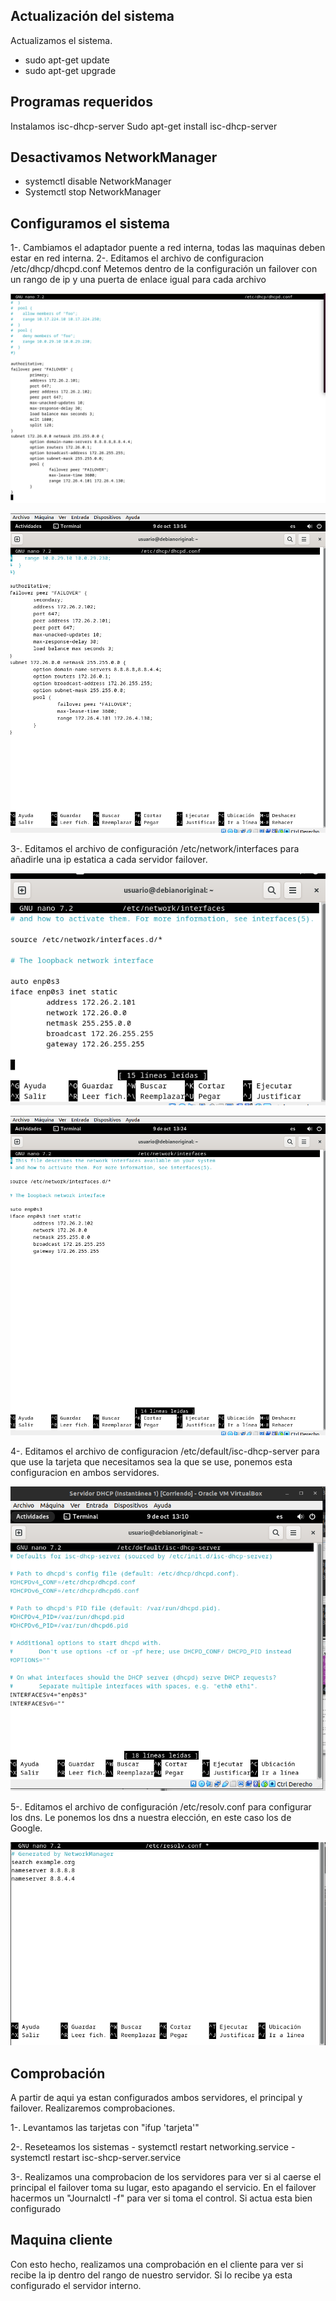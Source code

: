 ## Actualización del sistema
Actualizamos el sistema.
- sudo apt-get update
- sudo apt-get upgrade

## Programas requeridos
Instalamos isc-dhcp-server
Sudo apt-get install isc-dhcp-server

## Desactivamos NetworkManager
- systemctl disable NetworkManager
- Systemctl stop NetworkManager

## Configuramos el sistema

1-. Cambiamos el adaptador puente a red interna, todas las maquinas deben estar en red interna.
2-. Editamos el archivo de configuracion /etc/dhcp/dhcpd.conf Metemos dentro de la configuración un 
    failover con un rango de ip y una puerta de enlace igual para cada archivo

![Failover1](/Imagenes/failover1.png)

![Failover2](/Imagenes/failover2.png)

3-. Editamos el archivo de configuración /etc/network/interfaces para añadirle una ip estatica a cada servidor failover.

![Interface1](/Imagenes/interface1.png)

![Interface2](/Imagenes/interface2.png)

4-. Editamos el archivo de configuracion /etc/default/isc-dhcp-server para que use la tarjeta que necesitamos sea la 
    que se use, ponemos esta configuracion en ambos servidores.

![isc](/Imagenes/isc.png)

5-. Editamos el archivo de configuración /etc/resolv.conf para configurar los dns. Le ponemos los dns a 
    nuestra elección, en este caso los de Google.

![dns](/Imagenes/dns.png)

## Comprobación
A partir de aqui ya estan configurados ambos servidores, el principal y failover. Realizaremos comprobaciones.

1-. Levantamos las tarjetas con "ifup 'tarjeta'"

2-. Reseteamos los sistemas
    - systemctl restart networking.service
    - systemctl restart isc-shcp-server.service
    
3-. Realizamos una comprobacion de los servidores para ver si al caerse el principal el failover toma su lugar, 
    esto apagando el servicio. En el failover hacermos un "Journalctl -f" para ver si toma el control. 
    Si actua esta bien configurado

## Maquina cliente
Con esto hecho, realizamos una comprobación en el cliente para ver si recibe la ip dentro del rango de nuestro servidor.
Si lo recibe ya esta configurado el servidor interno.
